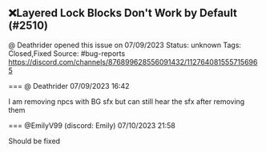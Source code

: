 ## ❌Layered Lock Blocks Don't Work by Default (#2510)
@ Deathrider opened this issue on 07/09/2023
Status: unknown
Tags: Closed,Fixed
Source: #bug-reports https://discord.com/channels/876899628556091432/1127640815557156965


=== @ Deathrider 07/09/2023 16:42

I am removing npcs with BG sfx but can still hear the sfx after removing them

=== @EmilyV99 (discord: Emily) 07/10/2023 21:58

Should be fixed
